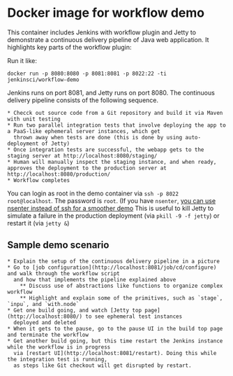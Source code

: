 Docker image for workflow demo
==============================

This container includes Jenkins with workflow plugin and Jetty to demonstrate a continuous delivery pipeline of Java web application.
It highlights key parts of the workflow plugin:

Run it like:

    docker run -p 8080:8080 -p 8081:8081 -p 8022:22 -ti jenkinsci/workflow-demo

Jenkins runs on port 8081, and Jetty runs on port 8080. The continuous delivery pipeline consists of the following sequence.

    * Checck out source code from a Git repository and build it via Maven with unit testing
    * Run two parallel integration tests that involve deploying the app to a PaaS-like ephemeral server instances, which get
      thrown away when tests are done (this is done by using auto-deployment of Jetty)
    * Once integration tests are successful, the webapp gets to the staging server at http://localhost:8080/staging/
    * Human will manually inspect the staging instance, and when ready, approves the deployment to the production server at http://localhost:8080/production/
    * Workflow completes

You can login as root in the demo container via `ssh -p 8022 root@localhost`. The password is `root`.
(If you have `nsenter`, [you can use nsenter instead of ssh for a smoother demo](http://jpetazzo.github.io/2014/06/23/docker-ssh-considered-evil/)
This is useful to kill Jetty to simulate a failure in the production deployment (via `pkill -9 -f jetty`) or restart it (via `jetty &`)


Sample demo scenario
--------------------

    * Explain the setup of the continuous delivery pipeline in a picture
    * Go to [job configuration](http://localhost:8081/job/cd/configure) and walk through the workflow script
      and how that implements the pipeline explained above
        ** Discuss use of abstractions like functions to organize complex workflow
        ** Highlight and explain some of the primitives, such as `stage`, `inpu`, and `with.node`
    * Get one build going, and watch [Jetty top page](http://localhost:8080/) to see ephemeral test instances
      deployed and deleted
    * When it gets to the pause, go to the pause UI in the build top page and terminate the workflow
    * Get another build going, but this time restart the Jenkins instance while the workflow is in progress
      via [restart UI](http://localhost:8081/restart). Doing this while the integration test is running,
      as steps like Git checkout will get disrupted by restart.

